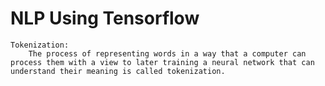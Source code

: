 # NLP Using Tensorflow

    Tokenization:
        The process of representing words in a way that a computer can process them with a view to later training a neural network that can understand their meaning is called tokenization.

    